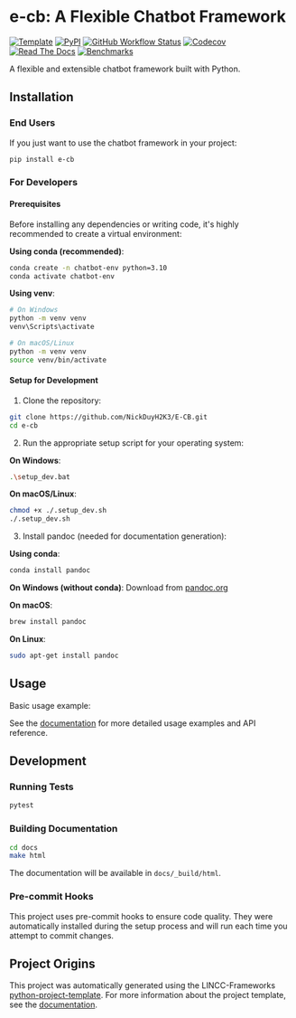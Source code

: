 # e-cb: A Flexible Chatbot Framework

[![Template](https://img.shields.io/badge/Template-LINCC%20Frameworks%20Python%20Project%20Template-brightgreen)](https://lincc-ppt.readthedocs.io/en/latest/)
[![PyPI](https://img.shields.io/pypi/v/e-cb?color=blue&logo=pypi&logoColor=white)](https://pypi.org/project/e-cb/)
[![GitHub Workflow Status](https://img.shields.io/github/actions/workflow/status/VKU/e-cb/smoke-test.yml)](https://github.com/VKU/e-cb/actions/workflows/smoke-test.yml)
[![Codecov](https://codecov.io/gh/VKU/e-cb/branch/main/graph/badge.svg)](https://codecov.io/gh/VKU/e-cb)
[![Read The Docs](https://img.shields.io/readthedocs/e-cb)](https://e-cb.readthedocs.io/)
[![Benchmarks](https://img.shields.io/github/actions/workflow/status/VKU/e-cb/asv-main.yml?label=benchmarks)](https://VKU.github.io/e-cb/)

A flexible and extensible chatbot framework built with Python.

## Installation

### End Users

If you just want to use the chatbot framework in your project:

```bash
pip install e-cb
```

### For Developers

#### Prerequisites

Before installing any dependencies or writing code, it's highly recommended to create a virtual environment:

**Using conda (recommended)**:
```bash
conda create -n chatbot-env python=3.10
conda activate chatbot-env
```

**Using venv**:
```bash
# On Windows
python -m venv venv
venv\Scripts\activate

# On macOS/Linux
python -m venv venv
source venv/bin/activate
```

#### Setup for Development

1. Clone the repository:
```bash
git clone https://github.com/NickDuyH2K3/E-CB.git
cd e-cb
```

2. Run the appropriate setup script for your operating system:

**On Windows**:
```bash
.\setup_dev.bat
```

**On macOS/Linux**:
```bash
chmod +x ./.setup_dev.sh
./.setup_dev.sh
```

3. Install pandoc (needed for documentation generation):

**Using conda**:
```bash
conda install pandoc
```

**On Windows (without conda)**:
Download from [pandoc.org](https://pandoc.org/installing.html)

**On macOS**:
```bash
brew install pandoc
```

**On Linux**:
```bash
sudo apt-get install pandoc
```

## Usage

Basic usage example:


See the [documentation](https://e-cb.readthedocs.io/) for more detailed usage examples and API reference.

## Development

### Running Tests

```bash
pytest
```

### Building Documentation

```bash
cd docs
make html
```

The documentation will be available in `docs/_build/html`.

### Pre-commit Hooks

This project uses pre-commit hooks to ensure code quality. They were automatically installed during the setup process and will run each time you attempt to commit changes.


## Project Origins

This project was automatically generated using the LINCC-Frameworks [python-project-template](https://github.com/lincc-frameworks/python-project-template). For more information about the project template, see the [documentation](https://lincc-ppt.readthedocs.io/en/latest/).